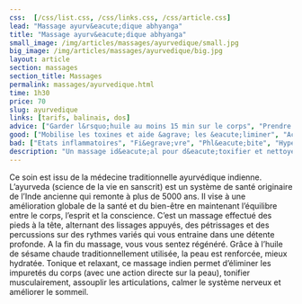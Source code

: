 ```yaml
---
css:  [/css/list.css, /css/links.css, /css/article.css]
lead: "Massage ayurv&eacute;dique abhyanga"
title: "Massage ayurv&eacute;dique abhyanga"
small_image: /img/articles/massages/ayurvedique/small.jpg
big_image: /img/articles/massages/ayurvedique/big.jpg
layout: article
section: massages
section_title: Massages
permalink: massages/ayurvedique.html
time: 1h30
price: 70
slug: ayurvedique
links: [tarifs, balinais, dos]
advice: ["Garder l&rsquo;huile au moins 15 min sur le corps", "Prendre une douche bien chaude quelques heures apr&egrave;s le massage pour une meilleure p&eacute;n&eacute;tration de l&rsquo;huile  sur la peau et l&rsquo;&eacute;limination les toxines."]
good: ["Mobilise les toxines et aide &agrave; les &eacute;liminer", "Active la circulation sanguine et lymphatique", "Apaise le syst&egrave;me nerveux", "Relaxe les muscles et tendons", "Fortifie le corps", "Favorise le sommeil et les r&ecirc;ves"]
bad: ["Etats inflammatoires", "Fi&egrave;vre", "Phl&eacute;bite", "Hypertension non trait&eacute;e"]
description: "Un massage id&eacute;al pour d&eacute;toxifier et nettoyer son corps en profondeur. Ce massage indien vous ressourcera en profondeur!"
---
```

Ce soin est issu de la médecine traditionnelle 
ayurvédique indienne.
L’ayurveda  (science de la vie en sanscrit) est 
un système de santé originaire de l’Inde ancienne 
qui remonte à plus de 5000 ans.
 Il vise à une amélioration globale de la santé 
et du bien-être en maintenant l’équilibre entre le corps, 
l’esprit et la conscience.
C’est un massage effectué des pieds à la tête, alternant 
des lissages appuyés, des pétrissages et des 
percussions sur des rythmes variés qui vous entraine 
dans une détente profonde. A la fin du massage, vous 
vous sentez régénéré.
Grâce à l’huile de sésame chaude traditionnellement 
utilisée, la peau est renforcée, mieux hydratée.
 Tonique et relaxant, ce massage indien permet 
d’éliminer les impuretés du corps (avec une action directe sur la peau), tonifier musculairement, assouplir les articulations, calmer le 
système nerveux et améliorer le sommeil. 
